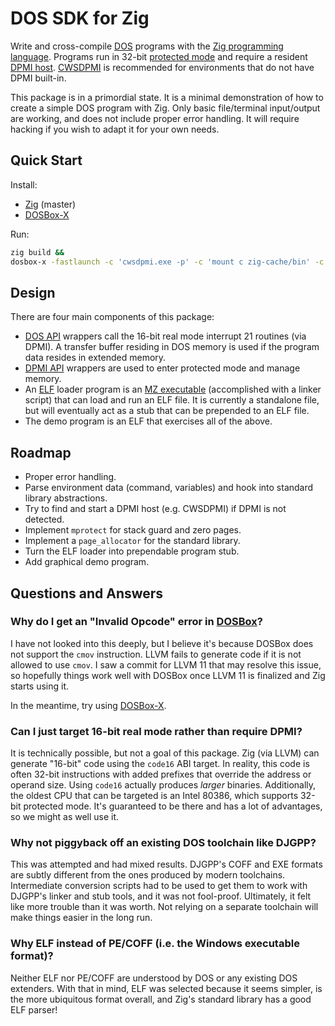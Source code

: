 # DOS SDK for Zig

Write and cross-compile [DOS](https://wikipedia.org/wiki/DOS) programs with the
[Zig programming language](https://ziglang.org). Programs run in 32-bit
[protected mode](https://wikipedia.org/wiki/Protected_mode) and require a
resident [DPMI host](https://wikipedia.org/wiki/DOS_Protected_Mode_Interface).
[CWSDPMI](https://sandmann.dotster.com/cwsdpmi) is recommended for
environments that do not have DPMI built-in.

This package is in a primordial state. It is a minimal demonstration of how to
create a simple DOS program with Zig. Only basic file/terminal input/output are
working, and does not include proper error handling. It will require hacking if
you wish to adapt it for your own needs.

## Quick Start

Install:

- [Zig](https://ziglang.org/download) (master)
- [DOSBox-X](https://dosbox-x.com)

Run:

``` sh
zig build &&
dosbox-x -fastlaunch -c 'cwsdpmi.exe -p' -c 'mount c zig-cache/bin' -c 'c:' -c 'execelf.exe'
```

## Design

There are four main components of this package:

- [DOS API](https://stanislavs.org/helppc/int_21.html) wrappers call the 16-bit
  real mode interrupt 21 routines (via DPMI). A transfer buffer residing in DOS
  memory is used if the program data resides in extended memory.
- [DPMI API](http://www.delorie.com/djgpp/doc/dpmi) wrappers are used to enter
  protected mode and manage memory.
- An [ELF](https://wikipedia.org/wiki/Executable_and_Linkable_Format) loader
  program is an [MZ executable](https://wikipedia.org/wiki/DOS_MZ_executable)
  (accomplished with a linker script) that can load and run an ELF file. It is
  currently a standalone file, but will eventually act as a stub that can be
  prepended to an ELF file.
- The demo program is an ELF that exercises all of the above.

## Roadmap

- Proper error handling.
- Parse environment data (command, variables) and hook into standard library abstractions.
- Try to find and start a DPMI host (e.g. CWSDPMI) if DPMI is not detected.
- Implement `mprotect` for stack guard and zero pages.
- Implement a `page_allocator` for the standard library.
- Turn the ELF loader into prependable program stub.
- Add graphical demo program.

## Questions and Answers

### Why do I get an "Invalid Opcode" error in [DOSBox](https://www.dosbox.com)?

I have not looked into this deeply, but I believe it's because DOSBox does not
support the `cmov` instruction. LLVM fails to generate code if it is not
allowed to use `cmov`. I saw a commit for LLVM 11 that may resolve this issue,
so hopefully things work well with DOSBox once LLVM 11 is finalized and Zig
starts using it.

In the meantime, try using [DOSBox-X](https://dosbox-x.com).

### Can I just target 16-bit real mode rather than require DPMI?

It is technically possible, but not a goal of this package. Zig (via LLVM) can
generate "16-bit" code using the `code16` ABI target. In reality, this code is
often 32-bit instructions with added prefixes that override the address or
operand size. Using `code16` actually produces *larger* binaries. Additionally,
the oldest CPU that can be targeted is an Intel 80386, which supports 32-bit
protected mode. It's guaranteed to be there and has a lot of advantages, so we
might as well use it.

### Why not piggyback off an existing DOS toolchain like DJGPP?

This was attempted and had mixed results. DJGPP's COFF and EXE formats are
subtly different from the ones produced by modern toolchains. Intermediate
conversion scripts had to be used to get them to work with DJGPP's linker and
stub tools, and it was not fool-proof. Ultimately, it felt like more trouble
than it was worth. Not relying on a separate toolchain will make things easier
in the long run.

### Why ELF instead of PE/COFF (i.e. the Windows executable format)?

Neither ELF nor PE/COFF are understood by DOS or any existing DOS extenders.
With that in mind, ELF was selected because it seems simpler, is the more
ubiquitous format overall, and Zig's standard library has a good ELF parser!
